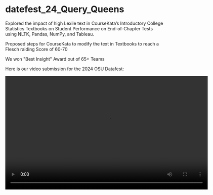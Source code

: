 # datefest_24_Query_Queens

Explored the impact of high Lexile text in CourseKata’s Introductory College Statistics Textbooks on Student Performance on End-of-Chapter Tests using NLTK, Pandas, NumPy, and Tableau.

Proposed steps for CourseKata to modify the text in Textbooks to reach a Flesch raiding Score of 60-70

We won "Best Insight" Award out of 65+ Teams

Here is our video submission for the 2024 OSU Datafest:

<video width="640" height="360" controls>
  <source src="GMT20240407-153706_Recording_1920x1080.mp4" type="video/mp4">
  Your browser does not support the video tag.
</video>
